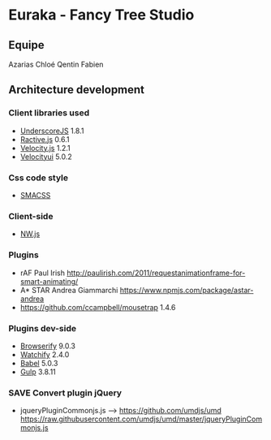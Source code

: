 # Euraka - Fancy Tree Studio

## Equipe
Azarias
Chloé
Qentin
Fabien

## Architecture development

### Client libraries used

* [UnderscoreJS](http://underscorejs.org/) 1.8.1
* [Ractive.js](http://www.ractivejs.org/) 0.6.1
* [Velocity.js](http://julian.com/research/velocity/) 1.2.1
* [Velocityui](https://github.com/julianshapiro/velocity) 5.0.2

### Css code style

* [SMACSS](https://smacss.com/)

### Client-side

* [NW.js](http://nwjs.io/)

### Plugins

* rAF Paul Irish http://paulirish.com/2011/requestanimationframe-for-smart-animating/
* A* STAR Andrea Giammarchi https://www.npmjs.com/package/astar-andrea
* https://github.com/ccampbell/mousetrap 1.4.6

### Plugins dev-side

* [Browserify](https://github.com/substack/node-browserify) 9.0.3
* [Watchify](https://github.com/substack/watchify) 2.4.0
* [Babel](https://github.com/babel/babel) 5.0.3
* [Gulp](https://github.com/gulpjs/gulp) 3.8.11

### SAVE Convert plugin jQuery
* jqueryPluginCommonjs.js -->  https://github.com/umdjs/umd
https://raw.githubusercontent.com/umdjs/umd/master/jqueryPluginCommonjs.js
